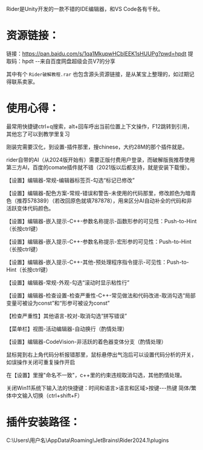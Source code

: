 

Rider是Unity开发的一款不错的IDE编辑器，和VS Code各有千秋。

# 资源链接：

链接：https://pan.baidu.com/s/1qa1MkupwHCbIEEK1sHUUPg?pwd=hpdt 
提取码：hpdt 
--来自百度网盘超级会员V7的分享

其中有个  `Rider破解教程.rar`  也包含源头资源链接，是从某宝上整理的，如过期记得联系卖家。

# 使用心得：

最常用快捷键ctrl+q搜索，alt+回车呼出当前位置上下文操作，F12跳转到引用，其他忘了可以到教学里复习

刚装完需要汉化，到设置-插件那里，搜chinese，大约28M的那个插件就是。

rider自带的AI（从2024版开始有）需要正版付费用户登录，而破解版我推荐使用第三方AI，百度的comate插件就不错（2021版以后都支持，就是安装下载慢）。

【设置】编辑器-常规-编辑器标签页-勾选“标记已修改”

【设置】编辑器-配色方案-常规-错误和警告-未使用的代码那里，修改颜色为暗青色（推荐578389）（若改回原色就填787878），用来区分AI自动补全的代码和非活跃变体代码颜色。

【设置】编辑器-嵌入提示-C++-参数名称提示-函数形参的可见性：Push-to-Hint（长按ctrl键）

【设置】编辑器-嵌入提示-C++-参数名称提示-宏形参的可见性：Push-to-Hint（长按ctrl键）

【设置】编辑器-嵌入提示-C++-其他-预处理程序指令提示-可见性：Push-to-Hint（长按ctrl键）

【设置】编辑器-常规-外观-勾选“滚动时显示粘性行”

【设置】编辑器-检查设置-检查严重性-C++-常见做法和代码改进-取消勾选“局部变量可被设为const”和“形参可被设为const”

【检查严重性】其他语言-校对-取消勾选“拼写错误”

【菜单栏】视图-活动编辑器-自动换行（酌情处理）

【设置】编辑器-CodeVision-非活跃的着色器变体分支（酌情处理）

鼠标晃到右上角代码分析报错那里，鼠标悬停出气泡后可以设置代码分析的开关，如误操作关闭可重复操作开启

在【设置】里搜"命名不一致"，c++里的约束违规取消勾选，其他酌情处理。

关闭Win11系统下输入法的快捷键：时间和语言>语言和区域>按键---热键  简体/繁体中文输入切换（ctrl+shift+F）

# 插件安装路径：

C:\Users\用户名\AppData\Roaming\JetBrains\Rider2024.1\plugins

